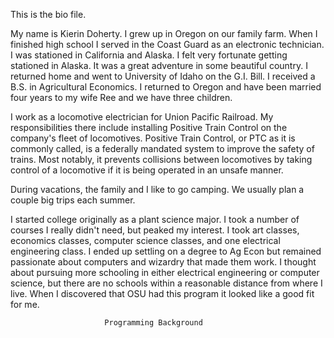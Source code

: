 This is the bio file.

My name is Kierin Doherty. I grew up in Oregon on our family farm. When I 
finished high school I served in the Coast Guard as an electronic technician. 
I was stationed in California and Alaska. I felt very fortunate getting 
stationed in Alaska. It was a great adventure in some beautiful country. I 
returned home and went to University of Idaho on the G.I. Bill. I received a 
B.S. in Agricultural Economics. I returned to Oregon and have been married 
four years to my wife Ree and we have three children.

I work as a locomotive electrician for Union Pacific Railroad. My 
responsibilities there include  installing Positive Train Control on the 
company's fleet of locomotives. Positive Train Control, or PTC as it is commonly
called, is a federally mandated system to improve the safety of trains. Most 
notably, it prevents collisions between locomotives by taking control of a 
locomotive if it is being operated in an unsafe manner.

During vacations, the family and I like to go camping. We usually plan a
couple big trips each summer.

I started college originally as a plant science major. I took a number of 
courses I really didn't need, but peaked my interest. I took art classes, 
economics classes, computer science classes, and one electrical engineering 
class. I ended up settling on a degree to Ag Econ but remained passionate about 
computers and wizardry that made them work. I thought about pursuing more 
schooling in either electrical engineering or computer science, but there 
are no schools within a reasonable distance from where I live. When I 
discovered that OSU had this program it looked like a good fit for me.

                         Programming Background


